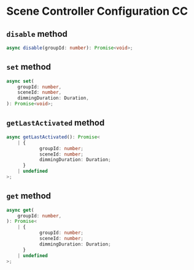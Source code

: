 # Scene Controller Configuration CC

## `disable` method

```ts
async disable(groupId: number): Promise<void>;
```

## `set` method

```ts
async set(
	groupId: number,
	sceneId: number,
	dimmingDuration: Duration,
): Promise<void>;
```

## `getLastActivated` method

```ts
async getLastActivated(): Promise<
	| {
			groupId: number;
			sceneId: number;
			dimmingDuration: Duration;
	  }
	| undefined
>;
```

## `get` method

```ts
async get(
	groupId: number,
): Promise<
	| {
			groupId: number;
			sceneId: number;
			dimmingDuration: Duration;
	  }
	| undefined
>;
```
